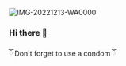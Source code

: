 ![IMG-20221213-WA0000](https://user-images.githubusercontent.com/114481048/207760764-02f1ee35-a441-46e9-ab67-ba97b2b57cb1.jpg)
### Hi there 👋 
ོ Don't forget to use a condom ོ 

<!--
